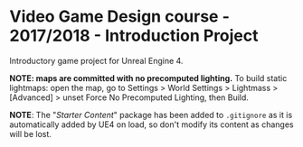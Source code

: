 # Video Game Design course - 2017/2018 - Introduction Project

Introductory game project for Unreal Engine 4.

**NOTE: maps are committed with no precomputed lighting.** To build static lightmaps: open the map, go to Settings > World Settings > Lightmass > [Advanced] > unset Force No Precomputed Lighting, then Build.

**NOTE**: The "_Starter Content_" package has been added to `.gitignore` as it is automatically added by UE4 on load, so don't modify its content as changes will be lost.
